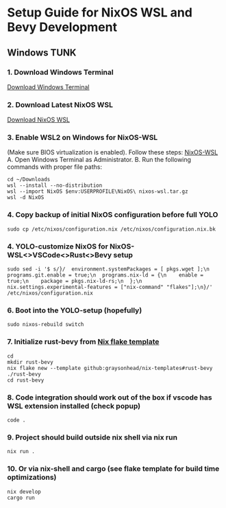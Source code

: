 # Setup Guide for NixOS WSL and Bevy Development

## Windows TUNK
### 1. Download Windows Terminal
[Download Windows Terminal](https://www.microsoft.com/store/productId/9N0DX20HK701?ocid=pdpshare)

### 2. Download Latest NixOS WSL
[Download NixOS WSL](https://github.com/nix-community/NixOS-WSL/releases/download/2405.5.4/nixos-wsl.tar.gz)

### 3. Enable WSL2 on Windows for NixOS-WSL
(Make sure BIOS virtualization is enabled). Follow these steps:
[NixOS-WSL](https://github.com/nix-community/NixOS-WSL)
A. Open Windows Terminal as Administrator.
B. Run the following commands with proper file paths:
```
cd ~/Downloads
wsl --install --no-distribution
wsl --import NixOS $env:USERPROFILE\NixOS\ nixos-wsl.tar.gz
wsl -d NixOS
```

### 4. Copy backup of initial NixOS configuration before full YOLO
```
sudo cp /etc/nixos/configuration.nix /etc/nixos/configuration.nix.bk
```

### 4. YOLO-customize NixOS for NixOS-WSL<>VSCode<>Rust<>Bevy setup
```
sudo sed -i '$ s/}/  environment.systemPackages = [ pkgs.wget ];\n  programs.git.enable = true;\n  programs.nix-ld = {\n    enable = true;\n    package = pkgs.nix-ld-rs;\n  };\n  nix.settings.experimental-features = ["nix-command" "flakes"];\n}/' /etc/nixos/configuration.nix
```

### 6. Boot into the YOLO-setup (hopefully)
```
sudo nixos-rebuild switch
```

### 7. Initialize rust-bevy from [Nix flake template](https://blog.graysonhead.net/posts/nix-flake-rust-bevy/)
```
cd
mkdir rust-bevy
nix flake new --template github:graysonhead/nix-templates#rust-bevy ./rust-bevy
cd rust-bevy
```

### 8. Code integration should work out of the box if vscode has WSL extension installed (check popup)
```
code .
```

### 9. Project should build outside nix shell via nix run
```
nix run .
```

### 10. Or via nix-shell and cargo (see flake template for build time optimizations)
```
nix develop
cargo run
```
